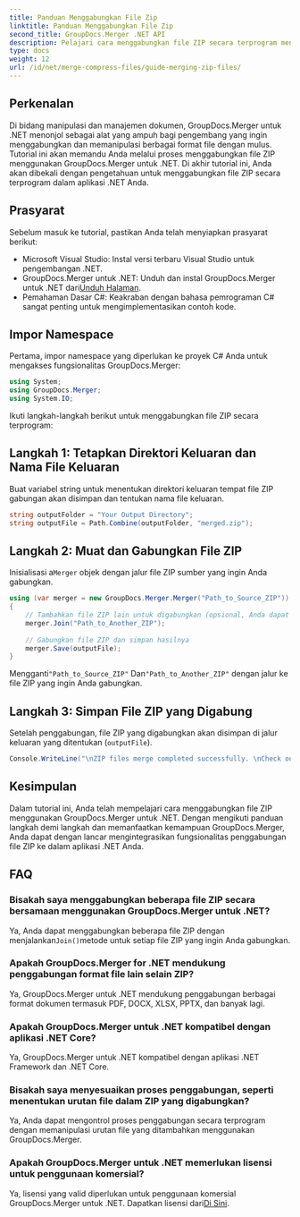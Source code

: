 ```yaml
---
title: Panduan Menggabungkan File Zip
linktitle: Panduan Menggabungkan File Zip
second_title: GroupDocs.Merger .NET API
description: Pelajari cara menggabungkan file ZIP secara terprogram menggunakan GroupDocs.Merger untuk .NET. Tutorial ini memberikan panduan terperinci untuk pengembang.
type: docs
weight: 12
url: /id/net/merge-compress-files/guide-merging-zip-files/
---
```

## Perkenalan
Di bidang manipulasi dan manajemen dokumen, GroupDocs.Merger untuk .NET menonjol sebagai alat yang ampuh bagi pengembang yang ingin menggabungkan dan memanipulasi berbagai format file dengan mulus. Tutorial ini akan memandu Anda melalui proses menggabungkan file ZIP menggunakan GroupDocs.Merger untuk .NET. Di akhir tutorial ini, Anda akan dibekali dengan pengetahuan untuk menggabungkan file ZIP secara terprogram dalam aplikasi .NET Anda.
## Prasyarat
Sebelum masuk ke tutorial, pastikan Anda telah menyiapkan prasyarat berikut:
- Microsoft Visual Studio: Instal versi terbaru Visual Studio untuk pengembangan .NET.
-  GroupDocs.Merger untuk .NET: Unduh dan instal GroupDocs.Merger untuk .NET dari[Unduh Halaman](https://releases.groupdocs.com/merger/net/).
- Pemahaman Dasar C#: Keakraban dengan bahasa pemrograman C# sangat penting untuk mengimplementasikan contoh kode.

## Impor Namespace
Pertama, impor namespace yang diperlukan ke proyek C# Anda untuk mengakses fungsionalitas GroupDocs.Merger:
```csharp
using System; 
using GroupDocs.Merger;
using System.IO;
```

Ikuti langkah-langkah berikut untuk menggabungkan file ZIP secara terprogram:
## Langkah 1: Tetapkan Direktori Keluaran dan Nama File Keluaran
Buat variabel string untuk menentukan direktori keluaran tempat file ZIP gabungan akan disimpan dan tentukan nama file keluaran.
```csharp
string outputFolder = "Your Output Directory";
string outputFile = Path.Combine(outputFolder, "merged.zip");
```
## Langkah 2: Muat dan Gabungkan File ZIP
 Inisialisasi a`Merger` objek dengan jalur file ZIP sumber yang ingin Anda gabungkan.
```csharp
using (var merger = new GroupDocs.Merger.Merger("Path_to_Source_ZIP"))
{
    // Tambahkan file ZIP lain untuk digabungkan (opsional, Anda dapat menambahkan beberapa)
    merger.Join("Path_to_Another_ZIP");
    
    // Gabungkan file ZIP dan simpan hasilnya
    merger.Save(outputFile);
}
```
 Mengganti`"Path_to_Source_ZIP"` Dan`"Path_to_Another_ZIP"` dengan jalur ke file ZIP yang ingin Anda gabungkan.
## Langkah 3: Simpan File ZIP yang Digabung
Setelah penggabungan, file ZIP yang digabungkan akan disimpan di jalur keluaran yang ditentukan (`outputFile`).
```csharp
Console.WriteLine("\nZIP files merge completed successfully. \nCheck output in {0}", outputFolder);
```

## Kesimpulan
Dalam tutorial ini, Anda telah mempelajari cara menggabungkan file ZIP menggunakan GroupDocs.Merger untuk .NET. Dengan mengikuti panduan langkah demi langkah dan memanfaatkan kemampuan GroupDocs.Merger, Anda dapat dengan lancar mengintegrasikan fungsionalitas penggabungan file ZIP ke dalam aplikasi .NET Anda.

## FAQ
### Bisakah saya menggabungkan beberapa file ZIP secara bersamaan menggunakan GroupDocs.Merger untuk .NET?
 Ya, Anda dapat menggabungkan beberapa file ZIP dengan menjalankan`Join()`metode untuk setiap file ZIP yang ingin Anda gabungkan.
### Apakah GroupDocs.Merger for .NET mendukung penggabungan format file lain selain ZIP?
Ya, GroupDocs.Merger untuk .NET mendukung penggabungan berbagai format dokumen termasuk PDF, DOCX, XLSX, PPTX, dan banyak lagi.
### Apakah GroupDocs.Merger untuk .NET kompatibel dengan aplikasi .NET Core?
Ya, GroupDocs.Merger untuk .NET kompatibel dengan aplikasi .NET Framework dan .NET Core.
### Bisakah saya menyesuaikan proses penggabungan, seperti menentukan urutan file dalam ZIP yang digabungkan?
Ya, Anda dapat mengontrol proses penggabungan secara terprogram dengan memanipulasi urutan file yang ditambahkan menggunakan GroupDocs.Merger.
### Apakah GroupDocs.Merger untuk .NET memerlukan lisensi untuk penggunaan komersial?
 Ya, lisensi yang valid diperlukan untuk penggunaan komersial GroupDocs.Merger untuk .NET. Dapatkan lisensi dari[Di Sini](https://purchase.groupdocs.com/buy).